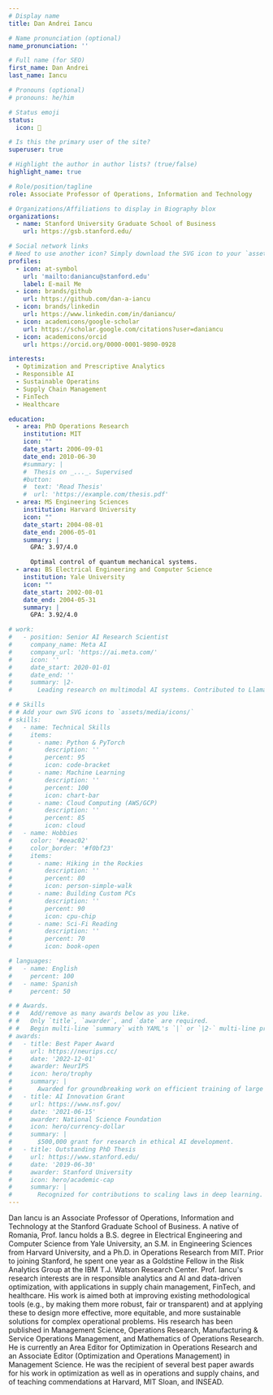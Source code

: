 ```yaml
---
# Display name
title: Dan Andrei Iancu

# Name pronunciation (optional)
name_pronunciation: ''

# Full name (for SEO)
first_name: Dan Andrei
last_name: Iancu

# Pronouns (optional)
# pronouns: he/him

# Status emoji
status:
  icon: 🚀

# Is this the primary user of the site?
superuser: true

# Highlight the author in author lists? (true/false)
highlight_name: true

# Role/position/tagline
role: Associate Professor of Operations, Information and Technology 

# Organizations/Affiliations to display in Biography blox
organizations:
  - name: Stanford University Graduate School of Business
    url: https://gsb.stanford.edu/

# Social network links
# Need to use another icon? Simply download the SVG icon to your `assets/media/icons/` folder.
profiles:
  - icon: at-symbol
    url: 'mailto:daniancu@stanford.edu'
    label: E-mail Me
  - icon: brands/github
    url: https://github.com/dan-a-iancu
  - icon: brands/linkedin
    url: https://www.linkedin.com/in/daniancu/
  - icon: academicons/google-scholar
    url: https://scholar.google.com/citations?user=daniancu
  - icon: academicons/orcid
    url: https://orcid.org/0000-0001-9890-0928

interests:
  - Optimization and Prescriptive Analytics
  - Responsible AI
  - Sustainable Operatins
  - Supply Chain Management
  - FinTech
  - Healthcare

education:
  - area: PhD Operations Research
    institution: MIT
    icon: ""
    date_start: 2006-09-01
    date_end: 2010-06-30
    #summary: |
    #  Thesis on _..._. Supervised 
    #button:
    #  text: 'Read Thesis'
    #  url: 'https://example.com/thesis.pdf'
  - area: MS Engineering Sciences
    institution: Harvard University
    icon: ""
    date_start: 2004-08-01
    date_end: 2006-05-01
    summary: |
      GPA: 3.97/4.0

      Optimal control of quantum mechanical systems.
  - area: BS Electrical Engineering and Computer Science
    institution: Yale University
    icon: ""
    date_start: 2002-08-01
    date_end: 2004-05-31
    summary: |
      GPA: 3.92/4.0

# work:
#   - position: Senior AI Research Scientist
#     company_name: Meta AI
#     company_url: 'https://ai.meta.com/'
#     icon: ''
#     date_start: 2020-01-01
#     date_end: ''
#     summary: |2-
#       Leading research on multimodal AI systems. Contributed to Llama 2 and other open-source models. 50+ citations in 3 years.

# # Skills
# # Add your own SVG icons to `assets/media/icons/`
# skills:
#   - name: Technical Skills
#     items:
#       - name: Python & PyTorch
#         description: ''
#         percent: 95
#         icon: code-bracket
#       - name: Machine Learning
#         description: ''
#         percent: 100
#         icon: chart-bar
#       - name: Cloud Computing (AWS/GCP)
#         description: ''
#         percent: 85
#         icon: cloud
#   - name: Hobbies
#     color: '#eeac02'
#     color_border: '#f0bf23'
#     items:
#       - name: Hiking in the Rockies
#         description: ''
#         percent: 80
#         icon: person-simple-walk
#       - name: Building Custom PCs
#         description: ''
#         percent: 90
#         icon: cpu-chip
#       - name: Sci-Fi Reading
#         description: ''
#         percent: 70
#         icon: book-open

# languages:
#   - name: English
#     percent: 100
#   - name: Spanish
#     percent: 50

# # Awards.
# #   Add/remove as many awards below as you like.
# #   Only `title`, `awarder`, and `date` are required.
# #   Begin multi-line `summary` with YAML's `|` or `|2-` multi-line prefix and indent 2 spaces below.
# awards:
#   - title: Best Paper Award
#     url: https://neurips.cc/
#     date: '2022-12-01'
#     awarder: NeurIPS
#     icon: hero/trophy
#     summary: |
#       Awarded for groundbreaking work on efficient training of large models.
#   - title: AI Innovation Grant
#     url: https://www.nsf.gov/
#     date: '2021-06-15'
#     awarder: National Science Foundation
#     icon: hero/currency-dollar
#     summary: |
#       $500,000 grant for research in ethical AI development.
#   - title: Outstanding PhD Thesis
#     url: https://www.stanford.edu/
#     date: '2019-06-30'
#     awarder: Stanford University
#     icon: hero/academic-cap
#     summary: |
#       Recognized for contributions to scaling laws in deep learning.
---
```


Dan Iancu is an Associate Professor of Operations, Information and Technology at the Stanford Graduate School of Business. A native of Romania, Prof. Iancu holds a B.S. degree in Electrical Engineering and Computer Science from Yale University, an S.M. in Engineering Sciences from Harvard University, and a Ph.D. in Operations Research from MIT. Prior to joining Stanford, he spent one year as a Goldstine Fellow in the Risk Analytics Group at the IBM T.J. Watson Research Center. Prof. Iancu's research interests are in responsible analytics and AI and data-driven optimization, with applications in supply chain management, FinTech, and healthcare. His work is aimed both at improving existing methodological tools (e.g., by making them more robust, fair or transparent) and at applying these to design more effective, more equitable, and more sustainable solutions for complex operational problems. His research has been published in Management Science, Operations Research, Manufacturing & Service Operations Management, and Mathematics of Operations Research. He is currently an Area Editor for Optimization in Operations Research and an Associate Editor (Optimization and Operations Management) in Management Science. He was the recipient of several best paper awards for his work in optimization as well as in operations and supply chains, and of teaching commendations at Harvard, MIT Sloan, and INSEAD.